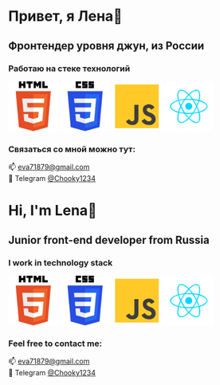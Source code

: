# Привет, я Лена👋
## Фронтендер уровня джун, из России

### Работаю на стеке технологий
<p>
  <img src="assets/html.svg" alt="HTML" width="100px"/>
  <img src="assets/css.svg" alt="CSS" width="100px"/>
  <img src="assets/js.svg" alt="JS" width="100px"/>
  <img src="assets/react.svg" alt="React" width="100px"/>
</p>

### Связаться со мной можно тут:
📫 eva71879@gmail.com  
💬 Telegram <a href="https://t.me/Chooky1234">@Chooky1234</a>


# Hi, I'm Lena👋
## Junior front-end developer from Russia 

### I work in technology stack
<p>
  <img src="assets/html.svg" alt="HTML" width="100px"/>
  <img src="assets/css.svg" alt="CSS" width="100px"/>
  <img src="assets/js.svg" alt="JS" width="100px"/>
  <img src="assets/react.svg" alt="React" width="100px"/>
</p>

### Feel free to contact me:
📫 eva71879@gmail.com  
💬 Telegram <a href="https://t.me/Chooky1234">@Chooky1234</a>
